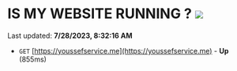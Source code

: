 # IS MY WEBSITE RUNNING ? [![](https://img.shields.io/static/v1?label=Sponsor&message=%E2%9D%A4&logo=GitHub&color=%23fe8e86)](https://github.com/sponsors/<username>)

Last updated: **7/28/2023, 8:32:16 AM**

- `GET` [https://youssefservice.me](https://youssefservice.me) - **Up** (855ms)
